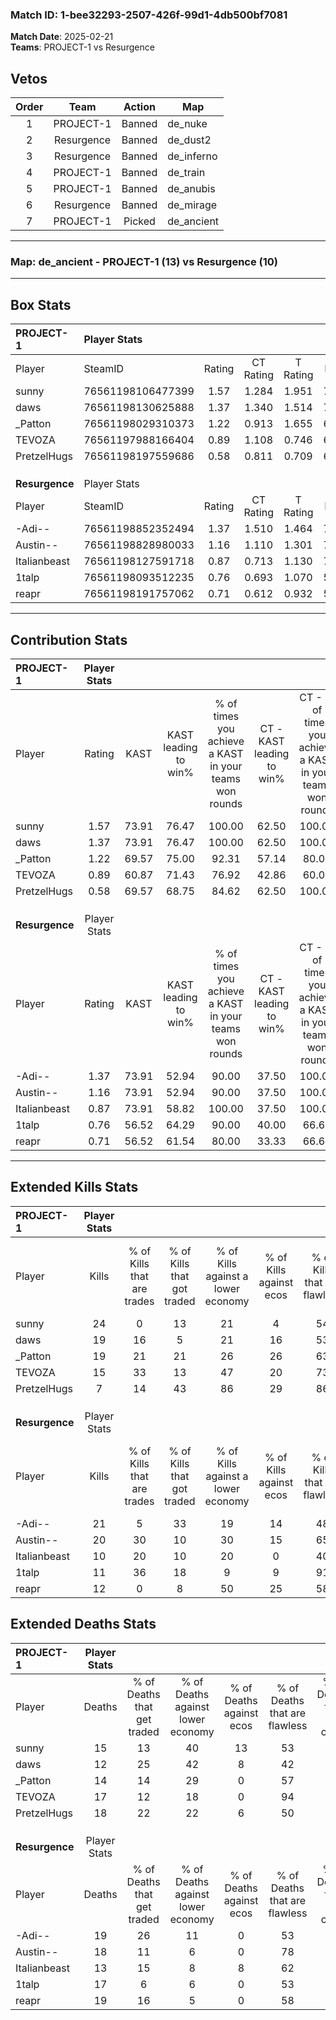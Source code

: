 ### Match ID: 1-bee32293-2507-426f-99d1-4db500bf7081  
**Match Date**: 2025-02-21  
**Teams**: PROJECT-1 vs Resurgence  

## Vetos  

| Order | Team | Action | Map |
| :---: | :--: | :----: | --- |
| 1 | PROJECT-1 | Banned | de_nuke |
| 2 | Resurgence | Banned | de_dust2 |
| 3 | Resurgence | Banned | de_inferno |
| 4 | PROJECT-1 | Banned | de_train |
| 5 | PROJECT-1 | Banned | de_anubis |
| 6 | Resurgence | Banned | de_mirage |
| 7 | PROJECT-1 | Picked | de_ancient |

---  

### **Map**: de_ancient - PROJECT-1 (13) vs Resurgence (10)  
---  

## Box Stats  

| **PROJECT-1**  | Player Stats      |        |           |          |       |       |       |         |        |      |     |
| :- | :- | :-: | :-: | :-: | :-: | :-: | :-: | :-: | :-: | :-: | :-: |
| Player         | SteamID           | Rating | CT Rating | T Rating | KAST  |  ADR  | Kills | Assists | Deaths | K/D  | HS% |
| sunny          | 76561198106477399 |  1.57  |   1.284   |  1.951   | 73.91 | 118.9 |  24   |    9    |   15   | 1.60 | 50  |
| daws           | 76561198130625888 |  1.37  |   1.340   |  1.514   | 73.91 | 98.1  |  19   |    5    |   12   | 1.58 | 63  |
| _Patton        | 76561198029310373 |  1.22  |   0.913   |  1.655   | 69.57 | 78.0  |  19   |    3    |   14   | 1.36 | 52  |
| TEVOZA         | 76561197988166404 |  0.89  |   1.108   |  0.746   | 60.87 | 62.7  |  15   |    2    |   17   | 0.88 | 33  |
| PretzelHugs    | 76561198197559686 |  0.58  |   0.811   |  0.709   | 69.57 | 45.6  |   7   |    5    |   18   | 0.39 | 85  |
|                |                   |        |           |          |       |       |       |         |        |      |     |
|                |                   |        |           |          |       |       |       |         |        |      |     |
|                |                   |        |           |          |       |       |       |         |        |      |     |
| **Resurgence** | Player Stats      |        |           |          |       |       |       |         |        |      |     |
| Player         | SteamID           | Rating | CT Rating | T Rating | KAST  |  ADR  | Kills | Assists | Deaths | K/D  | HS% |
| -Adi--         | 76561198852352494 |  1.37  |   1.510   |  1.464   | 73.91 | 117.5 |  21   |   10    |   19   | 1.11 | 61  |
| Austin--       | 76561198828980033 |  1.16  |   1.110   |  1.301   | 73.91 | 69.7  |  20   |    1    |   18   | 1.11 | 40  |
| Italianbeast   | 76561198127591718 |  0.87  |   0.713   |  1.130   | 73.91 | 51.0  |  10   |    8    |   13   | 0.77 | 40  |
| 1talp          | 76561198093512235 |  0.76  |   0.693   |  1.070   | 56.52 | 74.1  |  11   |    6    |   17   | 0.65 | 18  |
| reapr          | 76561198191757062 |  0.71  |   0.612   |  0.932   | 56.52 | 63.0  |  12   |    5    |   19   | 0.63 | 58  |
---  

## Contribution Stats  

| **PROJECT-1**  | Player Stats |       |                      |                                                        |                           |                                                             |                          |                                                            |
| :- | :-: | :-: | :-: | :-: | :-: | :-: | :-: | :-: |
| Player         |    Rating    | KAST  | KAST leading to win% | % of times you achieve a KAST in your teams won rounds | CT - KAST leading to win% | CT - % of times you achieve a KAST in your teams won rounds | T - KAST leading to win% | T - % of times you achieve a KAST in your teams won rounds |
| sunny          |     1.57     | 73.91 |        76.47         |                         100.00                         |           62.50           |                           100.00                            |          88.89           |                           100.00                           |
| daws           |     1.37     | 73.91 |        76.47         |                         100.00                         |           62.50           |                           100.00                            |          88.89           |                           100.00                           |
| _Patton        |     1.22     | 69.57 |        75.00         |                         92.31                          |           57.14           |                            80.00                            |          88.89           |                           100.00                           |
| TEVOZA         |     0.89     | 60.87 |        71.43         |                         76.92                          |           42.86           |                            60.00                            |          100.00          |                           87.50                            |
| PretzelHugs    |     0.58     | 69.57 |        68.75         |                         84.62                          |           62.50           |                           100.00                            |          75.00           |                           75.00                            |
|                |              |       |                      |                                                        |                           |                                                             |                          |                                                            |
|                |              |       |                      |                                                        |                           |                                                             |                          |                                                            |
|                |              |       |                      |                                                        |                           |                                                             |                          |                                                            |
| **Resurgence** | Player Stats |       |                      |                                                        |                           |                                                             |                          |                                                            |
| Player         |    Rating    | KAST  | KAST leading to win% | % of times you achieve a KAST in your teams won rounds | CT - KAST leading to win% | CT - % of times you achieve a KAST in your teams won rounds | T - KAST leading to win% | T - % of times you achieve a KAST in your teams won rounds |
| -Adi--         |     1.37     | 73.91 |        52.94         |                         90.00                          |           37.50           |                           100.00                            |          66.67           |                           85.71                            |
| Austin--       |     1.16     | 73.91 |        52.94         |                         90.00                          |           37.50           |                           100.00                            |          66.67           |                           85.71                            |
| Italianbeast   |     0.87     | 73.91 |        58.82         |                         100.00                         |           37.50           |                           100.00                            |          77.78           |                           100.00                           |
| 1talp          |     0.76     | 56.52 |        64.29         |                         90.00                          |           40.00           |                            66.67                            |          77.78           |                           100.00                           |
| reapr          |     0.71     | 56.52 |        61.54         |                         80.00                          |           33.33           |                            66.67                            |          85.71           |                           85.71                            |
---  

## Extended Kills Stats  

| **PROJECT-1**  | Player Stats |                            |                            |                                    |                         |                              |                                 |                                       |                    |           |
| :- | :-: | :-: | :-: | :-: | :-: | :-: | :-: | :-: | :-: | :-: |
| Player         |    Kills     | % of Kills that are trades | % of Kills that got traded | % of Kills against a lower economy | % of Kills against ecos | % of Kills that are flawless | % of Kills that are close duels | % of Kills that are assisted by flash | Pistol Round Kills | AWP Kills |
| sunny          |      24      |             0              |             13             |                 21                 |            4            |              54              |                4                |                   0                   |         0          |     1     |
| daws           |      19      |             16             |             5              |                 21                 |           16            |              53              |                0                |                   0                   |         0          |     5     |
| _Patton        |      19      |             21             |             21             |                 26                 |           26            |              63              |                0                |                   0                   |         0          |     1     |
| TEVOZA         |      15      |             33             |             13             |                 47                 |           20            |              73              |                0                |                   0                   |         9          |     0     |
| PretzelHugs    |      7       |             14             |             43             |                 86                 |           29            |              86              |                0                |                   0                   |         0          |     1     |
|                |              |                            |                            |                                    |                         |                              |                                 |                                       |                    |           |
|                |              |                            |                            |                                    |                         |                              |                                 |                                       |                    |           |
|                |              |                            |                            |                                    |                         |                              |                                 |                                       |                    |           |
| **Resurgence** | Player Stats |                            |                            |                                    |                         |                              |                                 |                                       |                    |           |
| Player         |    Kills     | % of Kills that are trades | % of Kills that got traded | % of Kills against a lower economy | % of Kills against ecos | % of Kills that are flawless | % of Kills that are close duels | % of Kills that are assisted by flash | Pistol Round Kills | AWP Kills |
| -Adi--         |      21      |             5              |             33             |                 19                 |           14            |              48              |                5                |                  10                   |         0          |     3     |
| Austin--       |      20      |             30             |             10             |                 30                 |           15            |              65              |                0                |                   5                   |         0          |     2     |
| Italianbeast   |      10      |             20             |             10             |                 20                 |            0            |              40              |               20                |                   0                   |         0          |     1     |
| 1talp          |      11      |             36             |             18             |                 9                  |            9            |              91              |                0                |                  27                   |         2          |     1     |
| reapr          |      12      |             0              |             8              |                 50                 |           25            |              58              |                0                |                   0                   |         0          |     1     |
## Extended Deaths Stats  

| **PROJECT-1**  | Player Stats |                             |                                   |                          |                               |                            |                           |               |
| :- | :-: | :-: | :-: | :-: | :-: | :-: | :-: | :-: |
| Player         |    Deaths    | % of Deaths that get traded | % of Deaths against lower economy | % of Deaths against ecos | % of Deaths that are flawless | % of Deaths that are close | % of Deaths while blinded | Deaths to AWP |
| sunny          |      15      |             13              |                40                 |            13            |              53               |             7              |             0             |       0       |
| daws           |      12      |             25              |                42                 |            8             |              42               |             8              |             8             |       0       |
| _Patton        |      14      |             14              |                29                 |            0             |              57               |             0              |             7             |       0       |
| TEVOZA         |      17      |             12              |                18                 |            0             |              94               |             0              |            12             |       1       |
| PretzelHugs    |      18      |             22              |                22                 |            6             |              50               |             6              |            11             |       1       |
|                |              |                             |                                   |                          |                               |                            |                           |               |
|                |              |                             |                                   |                          |                               |                            |                           |               |
|                |              |                             |                                   |                          |                               |                            |                           |               |
| **Resurgence** | Player Stats |                             |                                   |                          |                               |                            |                           |               |
| Player         |    Deaths    | % of Deaths that get traded | % of Deaths against lower economy | % of Deaths against ecos | % of Deaths that are flawless | % of Deaths that are close | % of Deaths while blinded | Deaths to AWP |
| -Adi--         |      19      |             26              |                11                 |            0             |              53               |             5              |             0             |       2       |
| Austin--       |      18      |             11              |                 6                 |            0             |              78               |             0              |             0             |       3       |
| Italianbeast   |      13      |             15              |                 8                 |            8             |              62               |             0              |             0             |       1       |
| 1talp          |      17      |              6              |                 6                 |            0             |              53               |             0              |             0             |       0       |
| reapr          |      19      |             16              |                 5                 |            0             |              58               |             0              |             0             |       3       |
